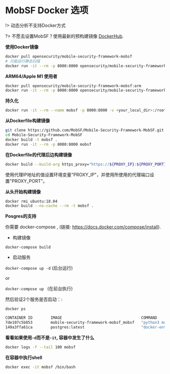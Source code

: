 # MobSF Docker 选项

!> 动态分析不支持Docker方式

?> 不愿去设置MobSF？使用最新的预构建镜像 [DockerHub](https://hub.docker.com/r/opensecurity/mobile-security-framework-mobsf/).

**使用Docker镜像**

```bash
docker pull opensecurity/mobile-security-framework-mobsf
# 只能运行静态扫描
docker run -it --rm -p 8000:8000 opensecurity/mobile-security-framework-mobsf:latest
```

**ARM64/Apple M1 使用者**

```bash
docker pull opensecurity/mobile-security-framework-mobsf:arm
docker run -it --rm -p 8000:8000 opensecurity/mobile-security-framework-mobsf:arm
```

**持久化**

```bash
docker run -it --rm --name mobsf -p 8000:8000 -v <your_local_dir>:/root/.MobSF opensecurity/mobile-security-framework-mobsf:latest
```

**从Dockerfile构建镜像**

```bash
git clone https://github.com/MobSF/Mobile-Security-Framework-MobSF.git
cd Mobile-Security-Framework-MobSF
docker build -t mobsf .
docker run -it --rm -p 8000:8000 mobsf
```

**在Dockerfile的代理后边构建镜像**

```bash
docker build --build-arg https_proxy="https://${PROXY_IP}:${PROXY_PORT}" --build-arg http_proxy="${PROXY_IP}:${PROXY_PORT}" --build-arg NO_PROXY="127.0.0.1" -t mobsf .
```

使用代理IP地址的值设置环境变量"PROXY_IP"，并使用所使用的代理端口设置"PROXY_PORT"。

**从头开始构建镜像**

```bash
docker rmi ubuntu:18.04
docker build --no-cache --rm -t mobsf .
```

**Posgres的支持**

你需要 docker-compose , (链接: <https://docs.docker.com/compose/install>).

* 构建镜像

`docker-compose build`

* 启动服务

`docker-compose up -d`  (后台运行)

or

`docker-compose up ` (在前台执行)

然后验证2个服务是否启动：:

`docker ps`

```bash
CONTAINER ID        IMAGE                                   COMMAND                  CREATED             STATUS              PORTS                          NAMES
7de107c5b853        mobile-security-framework-mobsf_mobsf   "python3 manage.py r…"   5 weeks ago         Up 5 weeks          0.0.0.0:8000->8000/tcp         mobile-security-framework-mobsf_mobsf_1
149a3ffa61ca        postgres:latest                         "docker-entrypoint.s…"   5 weeks ago         Up 5 weeks          5432/tcp                       mobile-security-framework-mobsf_postgres_1
```

**看看如果使用`-d`而不是`-it`, 容器中发生了什么**

```bash
docker logs -f --tail 100 mobsf
```

**在容器中执行shell**

```bash
docker exec -it mobsf /bin/bash
```
